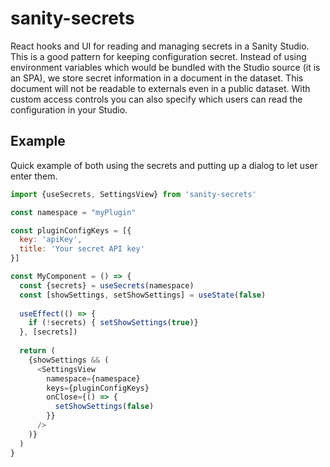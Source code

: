 # sanity-secrets

React hooks and UI for reading and managing secrets in a Sanity Studio. This is a good pattern for keeping configuration secret. Instead of using environment variables which would be bundled with the Studio source (it is an SPA), we store secret information in a document in the dataset. This document will not be readable to externals even in a public dataset. With custom access controls you can also specify which users can read the configuration in your Studio.

## Example
Quick example of both using the secrets and putting up a dialog to let user enter them.

```javascript
import {useSecrets, SettingsView} from 'sanity-secrets'

const namespace = "myPlugin"

const pluginConfigKeys = [{
  key: 'apiKey',
  title: 'Your secret API key'
}]

const MyComponent = () => {
  const {secrets} = useSecrets(namespace)
  const [showSettings, setShowSettings] = useState(false)
  
  useEffect(() => {
    if (!secrets) { setShowSettings(true)}
  }, [secrets])
  
  return (
    {showSettings && (
      <SettingsView
        namespace={namespace}
        keys={pluginConfigKeys}
        onClose={() => {
          setShowSettings(false)
        }}
      />
    )}
  )
}
```

